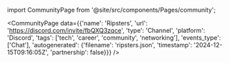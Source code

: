 
import CommunityPage from '@site/src/components/Pages/community';

<CommunityPage
    data={{'name': 'Ripsters', 'url': 'https://discord.com/invite/fbQXQ3zqce', 'type': 'Channel', 'platform': 'Discord', 'tags': ['tech', 'career', 'community', 'networking'], 'events_type': ['Chat'], 'autogenerated': {'filename': 'ripsters.json', 'timestamp': '2024-12-15T09:16:05Z', 'partnership': false}}}
/>
